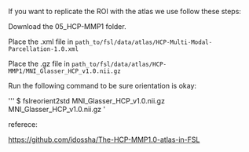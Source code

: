 If you want to replicate the ROI with the atlas we use follow these steps:

Download the 05_HCP-MMP1 folder.

Place the .xml file in `path_to/fsl/data/atlas/HCP-Multi-Modal-Parcellation-1.0.xml`

Place the .gz file in `path_to/fsl/data/atlas/HCP-MMP1/MNI_Glasser_HCP_v1.0.nii.gz`

Run the following command to be sure orientation is okay:

'''
$ fslreorient2std MNI_Glasser_HCP_v1.0.nii.gz MNI_Glasser_HCP_v1.0.nii.gz
'

referece:

https://github.com/idossha/The-HCP-MMP1.0-atlas-in-FSL

